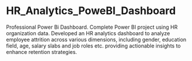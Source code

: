 # HR_Analytics_PoweBI_Dashboard
Professional Power Bi Dashboard. 
Complete Power BI project using HR organization data. 
Developed an HR analytics dashboard to analyze employee attrition across various dimensions, including gender, education field, age, salary slabs and  job roles etc. providing actionable insights to enhance retention strategies.
